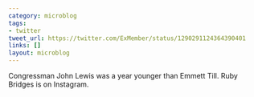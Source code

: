```yaml
---
category: microblog
tags:
- twitter
tweet_url: https://twitter.com/ExMember/status/1290291124364390401
links: []
layout: microblog
---
```

Congressman John Lewis was a year younger than Emmett Till. Ruby Bridges is on Instagram.
